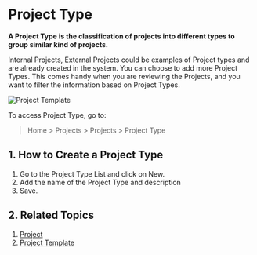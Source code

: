 <!-- add-breadcrumbs -->
# Project Type

**A Project Type is the classification of projects into different types to group similar kind of projects.**

Internal Projects, External Projects could be examples of Project types and are already created in the system. You can choose to add more Project Types. This comes handy when you are reviewing the Projects, and you want to filter the information based on Project Types.

<img class="screenshot" alt="Project Template" src="{{docs_base_url}}/assets/img/project/projects-project-type1.png">

To access Project Type, go to:

> Home > Projects > Projects > Project Type

## 1. How to Create a Project Type

  1. Go to the Project Type List and click on New.
  2. Add the name of the Project Type and description
  3. Save.

## 2. Related Topics
  1. [Project](/docs/user/manual/en/projects/project)
  2. [Project Template](/docs/user/manual/en/projects/project-template)
